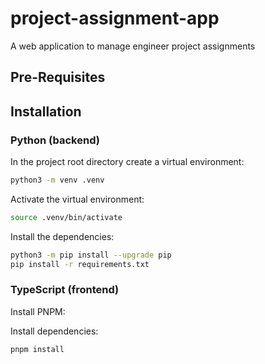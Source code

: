 # project-assignment-app

A web application to manage engineer project assignments

## Pre-Requisites

## Installation

### Python (backend)

In the project root directory create a virtual environment:

```bash
python3 -m venv .venv
```

Activate the virtual environment:

```bash
source .venv/bin/activate
```

Install the dependencies:

```bash
python3 -m pip install --upgrade pip
pip install -r requirements.txt
```

### TypeScript (frontend)

Install PNPM:

Install dependencies:

```bash
pnpm install
```
